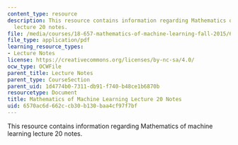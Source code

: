 ```yaml
---
content_type: resource
description: This resource contains information regarding Mathematics of machine learning
  lecture 20 notes.
file: /media/courses/18-657-mathematics-of-machine-learning-fall-2015/6570ac6d662ccb30b130baa4cf97f7bf_MIT18_657F15_L20.pdf
file_type: application/pdf
learning_resource_types:
- Lecture Notes
license: https://creativecommons.org/licenses/by-nc-sa/4.0/
ocw_type: OCWFile
parent_title: Lecture Notes
parent_type: CourseSection
parent_uid: 1d4774b0-7311-db91-f740-b48ce1b6870b
resourcetype: Document
title: Mathematics of Machine Learning Lecture 20 Notes
uid: 6570ac6d-662c-cb30-b130-baa4cf97f7bf
---
```

This resource contains information regarding Mathematics of machine learning lecture 20 notes.